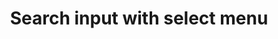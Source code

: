 ---
title: Search input with select menu
category: Application
paid: true
isActive: true
ltr: {"vue":{"vueTail":[],"vueCss":[]},"react":{"jsxCss":[],"jsxTail":[{"code":"import { useEffect, useRef, useState } from \"react\"\n\nexport default () => {\n\n    const menuItems = [\"Products\", \"Documentation\", \"Features\", \"Partners\", \"Industry\", \"Feedback\", \"Tech stack\"]\n\n    const [selectedItem, setSelectedItem] = useState({\n        item: null,\n        idx: null\n    })\n\n    const [state, setState] = useState(false)\n    const [searchFieldVal, setSearchFieldVal] = useState(\"\")\n\n    const listboxRef = useRef()\n\n    const handleSearch = (e) => {\n        const menuEls = document.querySelectorAll('.menu-el-js')\n        const searchVal = e.target.value.toLocaleLowerCase()\n        const alrtEl = document.getElementById(\"li-alert\")\n        setSearchFieldVal(e.target.value)\n        const handleAlert = () => {\n            if (listboxRef.current && listboxRef.current.offsetHeight < 5) alrtEl.classList.remove(\"hidden\")\n            else alrtEl.classList.add(\"hidden\")\n        }\n        handleAlert()\n        setTimeout(() => handleAlert(), 100)\n\n        menuEls.forEach((el, idx) => {\n            el.classList.remove(\"hidden\")\n            if (!menuItems[idx].toLocaleLowerCase().includes(searchVal)) {\n                el.classList.add(\"hidden\")\n            }\n        })\n    }\n\n    useEffect(() => {\n        document.onclick = (e) => {\n            const target = e.target;\n            if (!target.closest(\".label-button\")) setState(false)\n        };\n    }, [])\n\n    return (\n        <div className=\"relative max-w-xs px-4 text-base\">\n\n            <div className=\"label-button flex items-center gap-1 px-2 border rounded-lg shadow-sm\"\n            >\n                <svg xmlns=\"http://www.w3.org/2000/svg\" className=\"w-6 h-6 text-gray-400\" fill=\"none\" viewBox=\"0 0 24 24\" stroke=\"currentColor\">\n                    <path strokeLinecap=\"round\" strokeLinejoin=\"round\" strokeWidth={2} d=\"M21 21l-6-6m2-5a7 7 0 11-14 0 7 7 0 0114 0z\" />\n                </svg>\n                <input\n                    type=\"text\"\n                    placeholder=\"Type to search\"\n                    className=\"w-full px-2 py-2 text-gray-500 bg-transparent rounded-md outline-none\"\n                    value={searchFieldVal}\n                    onChange={handleSearch}\n                    onFocus={() => setState(true)}\n                />\n                {\n                    searchFieldVal ? (\n                        <button\n                            onClick={() => {\n                                setSearchFieldVal(\"\")\n                                setSelectedItem({ item: \"\", idx: null })\n                                setState(false)\n                            }}\n                        >\n                            <svg xmlns=\"http://www.w3.org/2000/svg\" viewBox=\"0 0 20 20\" fill=\"currentColor\" className=\"w-5 h-5 text-gray-400\">\n                                <path d=\"M6.28 5.22a.75.75 0 00-1.06 1.06L8.94 10l-3.72 3.72a.75.75 0 101.06 1.06L10 11.06l3.72 3.72a.75.75 0 101.06-1.06L11.06 10l3.72-3.72a.75.75 0 00-1.06-1.06L10 8.94 6.28 5.22z\" />\n                            </svg>\n\n                        </button>\n                    ) : (\n                        <button\n                            onClick={() => setState(!state)}\n                        >\n                            <svg xmlns=\"http://www.w3.org/2000/svg\" viewBox=\"0 0 20 20\" fill=\"currentColor\" className=\"w-5 h-5 text-gray-400\">\n                                <path fillRule=\"evenodd\" d=\"M5.23 7.21a.75.75 0 011.06.02L10 11.168l3.71-3.938a.75.75 0 111.08 1.04l-4.25 4.5a.75.75 0 01-1.08 0l-4.25-4.5a.75.75 0 01.02-1.06z\" clipRule=\"evenodd\" />\n                            </svg>\n                        </button>\n\n                    )\n                }\n            </div>\n\n            {\n                state ? (\n                    <div className=\"relative w-full\">\n                        <ul ref={listboxRef} className=\"absolute w-full mt-3 overflow-y-auto bg-white border rounded-md shadow-sm max-h-64\" role=\"listbox\">\n                            <li id=\"li-alert\" className=\"hidden px-3 py-2 text-center text-gray-600\">Not results available</li>\n                            {\n                                menuItems.map((el, idx) => (\n                                    <li\n                                        key={idx}\n                                        onClick={() => {\n                                            setSelectedItem({ item: el, idx })\n                                            setSearchFieldVal(el)\n                                        }}\n                                        role=\"option\"\n                                        aria-selected={selectedItem.idx == idx ? true : false}\n                                        className={`${selectedItem.idx == idx ? 'text-indigo-600 bg-indigo-50' : ''} menu-el-js flex items-center justify-between px-3 py-2 cursor-default duration-150 text-gray-500 hover:text-indigo-600 hover:bg-indigo-50`}\n                                    >\n                                        {el}\n                                        {\n                                            selectedItem.idx == idx ? (\n                                                <svg xmlns=\"http://www.w3.org/2000/svg\" className=\"w-5 h-5 text-indigo-600\" viewBox=\"0 0 20 20\" fill=\"currentColor\">\n                                                    <path fillRule=\"evenodd\" d=\"M16.707 5.293a1 1 0 010 1.414l-8 8a1 1 0 01-1.414 0l-4-4a1 1 0 011.414-1.414L8 12.586l7.293-7.293a1 1 0 011.414 0z\" clipRule=\"evenodd\" />\n                                                </svg>\n                                            ) : ''\n                                        }\n                                    </li>\n                                ))\n                            }\n                        </ul>\n                    </div>\n                ) : ''\n            }\n        </div>\n    )\n}","label":"App.jsx"}]},"preview":"function App() {\n  const menuItems = [\"Products\", \"Documentation\", \"Features\", \"Partners\", \"Industry\", \"Feedback\", \"Tech stack\"];\n  const [selectedItem, setSelectedItem] = useState({\n    item: null,\n    idx: null\n  });\n  const [state, setState] = useState(false);\n  const [searchFieldVal, setSearchFieldVal] = useState(\"\");\n  const listboxRef = useRef();\n\n  const handleSearch = e => {\n    const menuEls = document.querySelectorAll('.menu-el-js');\n    const searchVal = e.target.value.toLocaleLowerCase();\n    const alrtEl = document.getElementById(\"li-alert\");\n    setSearchFieldVal(e.target.value);\n\n    const handleAlert = () => {\n      if (listboxRef.current && listboxRef.current.offsetHeight < 5) alrtEl.classList.remove(\"hidden\");else alrtEl.classList.add(\"hidden\");\n    };\n\n    handleAlert();\n    setTimeout(() => handleAlert(), 100);\n    menuEls.forEach((el, idx) => {\n      el.classList.remove(\"hidden\");\n\n      if (!menuItems[idx].toLocaleLowerCase().includes(searchVal)) {\n        el.classList.add(\"hidden\");\n      }\n    });\n  };\n\n  useEffect(() => {\n    document.onclick = e => {\n      const target = e.target;\n      if (!target.closest(\".label-button\")) setState(false);\n    };\n  }, []);\n  return /*#__PURE__*/React.createElement(\"div\", {\n    className: \"relative max-w-xs px-4 mx-auto mt-12 text-base\"\n  }, /*#__PURE__*/React.createElement(\"div\", {\n    className: \"label-button flex items-center gap-1 px-2 border rounded-lg shadow-sm\"\n  }, /*#__PURE__*/React.createElement(\"svg\", {\n    xmlns: \"http://www.w3.org/2000/svg\",\n    className: \"w-6 h-6 text-gray-400\",\n    fill: \"none\",\n    viewBox: \"0 0 24 24\",\n    stroke: \"currentColor\"\n  }, /*#__PURE__*/React.createElement(\"path\", {\n    strokeLinecap: \"round\",\n    strokeLinejoin: \"round\",\n    strokeWidth: 2,\n    d: \"M21 21l-6-6m2-5a7 7 0 11-14 0 7 7 0 0114 0z\"\n  })), /*#__PURE__*/React.createElement(\"input\", {\n    type: \"text\",\n    placeholder: \"Type to search\",\n    className: \"w-full px-2 py-2 text-gray-500 bg-transparent rounded-md outline-none\",\n    value: searchFieldVal,\n    onChange: handleSearch,\n    onFocus: () => setState(true)\n  }), searchFieldVal ? /*#__PURE__*/React.createElement(\"button\", {\n    onClick: () => {\n      setSearchFieldVal(\"\");\n      setSelectedItem({\n        item: \"\",\n        idx: null\n      });\n      setState(false);\n    }\n  }, /*#__PURE__*/React.createElement(\"svg\", {\n    xmlns: \"http://www.w3.org/2000/svg\",\n    viewBox: \"0 0 20 20\",\n    fill: \"currentColor\",\n    className: \"w-5 h-5 text-gray-400\"\n  }, /*#__PURE__*/React.createElement(\"path\", {\n    d: \"M6.28 5.22a.75.75 0 00-1.06 1.06L8.94 10l-3.72 3.72a.75.75 0 101.06 1.06L10 11.06l3.72 3.72a.75.75 0 101.06-1.06L11.06 10l3.72-3.72a.75.75 0 00-1.06-1.06L10 8.94 6.28 5.22z\"\n  }))) : /*#__PURE__*/React.createElement(\"button\", {\n    onClick: () => setState(!state)\n  }, /*#__PURE__*/React.createElement(\"svg\", {\n    xmlns: \"http://www.w3.org/2000/svg\",\n    viewBox: \"0 0 20 20\",\n    fill: \"currentColor\",\n    className: \"w-5 h-5 text-gray-400\"\n  }, /*#__PURE__*/React.createElement(\"path\", {\n    fillRule: \"evenodd\",\n    d: \"M5.23 7.21a.75.75 0 011.06.02L10 11.168l3.71-3.938a.75.75 0 111.08 1.04l-4.25 4.5a.75.75 0 01-1.08 0l-4.25-4.5a.75.75 0 01.02-1.06z\",\n    clipRule: \"evenodd\"\n  })))), state ? /*#__PURE__*/React.createElement(\"div\", {\n    className: \"relative w-full\"\n  }, /*#__PURE__*/React.createElement(\"ul\", {\n    ref: listboxRef,\n    className: \"absolute w-full mt-3 overflow-y-auto bg-white border rounded-md shadow-sm max-h-64\",\n    role: \"listbox\"\n  }, /*#__PURE__*/React.createElement(\"li\", {\n    id: \"li-alert\",\n    className: \"hidden px-3 py-2 text-center text-gray-600\"\n  }, \"Not results available\"), menuItems.map((el, idx) => /*#__PURE__*/React.createElement(\"li\", {\n    key: idx,\n    onClick: () => {\n      setSelectedItem({\n        item: el,\n        idx\n      });\n      setSearchFieldVal(el);\n    },\n    role: \"option\",\n    \"aria-selected\": selectedItem.idx == idx ? true : false,\n    className: `${selectedItem.idx == idx ? 'text-indigo-600 bg-indigo-50' : ''} menu-el-js flex items-center justify-between px-3 py-2 cursor-default duration-150 text-gray-500 hover:text-indigo-600 hover:bg-indigo-50`\n  }, el, selectedItem.idx == idx ? /*#__PURE__*/React.createElement(\"svg\", {\n    xmlns: \"http://www.w3.org/2000/svg\",\n    className: \"w-5 h-5 text-indigo-600\",\n    viewBox: \"0 0 20 20\",\n    fill: \"currentColor\"\n  }, /*#__PURE__*/React.createElement(\"path\", {\n    fillRule: \"evenodd\",\n    d: \"M16.707 5.293a1 1 0 010 1.414l-8 8a1 1 0 01-1.414 0l-4-4a1 1 0 011.414-1.414L8 12.586l7.293-7.293a1 1 0 011.414 0z\",\n    clipRule: \"evenodd\"\n  })) : '')))) : '');\n}"}
rtl: {"react":{"jsxTail":[{"label":"App.jsx","code":"import { useEffect, useRef, useState } from \"react\"\n\nexport default () => {\n    \n    const menuItems = [\"المنتجات\", \"التوثيق\", \"المميزات\", \"الشركاء\", \"الصناعة\", \"ردود الفعل\", \"المكدس التقني\"]\n\n    const [selectedItem, setSelectedItem] = useState({\n        item: null,\n        idx: null\n    })\n\n    const [state, setState] = useState(false)\n    const [searchFieldVal, setSearchFieldVal] = useState(\"\")\n\n    const listboxRef = useRef()\n\n    const handleSearch = (e) => {\n        const menuEls = document.querySelectorAll('.menu-el-js')\n        const searchVal = e.target.value.toLocaleLowerCase()\n        const alrtEl = document.getElementById(\"li-alert\")\n        setSearchFieldVal(e.target.value)\n        const handleAlert = () => {\n            if (listboxRef.current && listboxRef.current.offsetHeight < 5) alrtEl.classList.remove(\"hidden\")\n            else alrtEl.classList.add(\"hidden\")\n        }\n        handleAlert()\n        setTimeout(() => handleAlert(), 100)\n\n        menuEls.forEach((el, idx) => {\n            el.classList.remove(\"hidden\")\n            if (!menuItems[idx].toLocaleLowerCase().includes(searchVal)) {\n                el.classList.add(\"hidden\")\n            }\n        })\n    }\n\n    useEffect(() => {\n        document.onclick = (e) => {\n            const target = e.target;\n            if (!target.closest(\".label-button\")) setState(false)\n        };\n    }, [])\n\n    return (\n        <div className=\"relative max-w-xs px-4 text-base\">\n\n            <div className=\"label-button flex items-center gap-1 px-2 border rounded-lg shadow-sm\"\n            >\n                <svg xmlns=\"http://www.w3.org/2000/svg\" className=\"w-6 h-6 text-gray-400\" fill=\"none\" viewBox=\"0 0 24 24\" stroke=\"currentColor\">\n                    <path strokeLinecap=\"round\" strokeLinejoin=\"round\" strokeWidth={2} d=\"M21 21l-6-6m2-5a7 7 0 11-14 0 7 7 0 0114 0z\" />\n                </svg>\n                <input\n                    type=\"text\"\n                    placeholder=\"اكتب للبحث\"\n                    className=\"w-full px-2 py-2 text-gray-500 bg-transparent rounded-md outline-none\"\n                    value={searchFieldVal}\n                    onChange={handleSearch}\n                    onFocus={() => setState(true)}\n                />\n                {\n                    searchFieldVal ? (\n                        <button\n                            onClick={() => {\n                                setSearchFieldVal(\"\")\n                                setSelectedItem({ item: \"\", idx: null })\n                                setState(false)\n                            }}\n                        >\n                            <svg xmlns=\"http://www.w3.org/2000/svg\" viewBox=\"0 0 20 20\" fill=\"currentColor\" className=\"w-5 h-5 text-gray-400\">\n                                <path d=\"M6.28 5.22a.75.75 0 00-1.06 1.06L8.94 10l-3.72 3.72a.75.75 0 101.06 1.06L10 11.06l3.72 3.72a.75.75 0 101.06-1.06L11.06 10l3.72-3.72a.75.75 0 00-1.06-1.06L10 8.94 6.28 5.22z\" />\n                            </svg>\n\n                        </button>\n                    ) : (\n                        <button\n                            onClick={() => setState(!state)}\n                        >\n                            <svg xmlns=\"http://www.w3.org/2000/svg\" viewBox=\"0 0 20 20\" fill=\"currentColor\" className=\"w-5 h-5 text-gray-400\">\n                                <path fillRule=\"evenodd\" d=\"M5.23 7.21a.75.75 0 011.06.02L10 11.168l3.71-3.938a.75.75 0 111.08 1.04l-4.25 4.5a.75.75 0 01-1.08 0l-4.25-4.5a.75.75 0 01.02-1.06z\" clipRule=\"evenodd\" />\n                            </svg>\n                        </button>\n\n                    )\n                }\n            </div>\n\n            {\n                state ? (\n                    <div className=\"relative w-full\">\n                        <ul ref={listboxRef} className=\"absolute w-full mt-3 overflow-y-auto bg-white border rounded-md shadow-sm max-h-64\" role=\"listbox\">\n                            <li id=\"li-alert\" className=\"hidden px-3 py-2 text-center text-gray-600\">Not results available</li>\n                            {\n                                menuItems.map((el, idx) => (\n                                    <li\n                                        key={idx}\n                                        onClick={() => {\n                                            setSelectedItem({ item: el, idx })\n                                            setSearchFieldVal(el)\n                                        }}\n                                        role=\"option\"\n                                        aria-selected={selectedItem.idx == idx ? true : false}\n                                        className={`${selectedItem.idx == idx ? 'text-indigo-600 bg-indigo-50' : ''} menu-el-js flex items-center justify-between px-3 py-2 cursor-default duration-150 text-gray-500 hover:text-indigo-600 hover:bg-indigo-50`}\n                                    >\n                                        {el}\n                                        {\n                                            selectedItem.idx == idx ? (\n                                                <svg xmlns=\"http://www.w3.org/2000/svg\" className=\"w-5 h-5 text-indigo-600\" viewBox=\"0 0 20 20\" fill=\"currentColor\">\n                                                    <path fillRule=\"evenodd\" d=\"M16.707 5.293a1 1 0 010 1.414l-8 8a1 1 0 01-1.414 0l-4-4a1 1 0 011.414-1.414L8 12.586l7.293-7.293a1 1 0 011.414 0z\" clipRule=\"evenodd\" />\n                                                </svg>\n                                            ) : ''\n                                        }\n                                    </li>\n                                ))\n                            }\n                        </ul>\n                    </div>\n                ) : ''\n            }\n        </div>\n    )\n}"}],"jsxCss":[]},"preview":"function App() {\n  const menuItems = [\"المنتجات\", \"التوثيق\", \"المميزات\", \"الشركاء\", \"الصناعة\", \"ردود الفعل\", \"المكدس التقني\"];\n  const [selectedItem, setSelectedItem] = useState({\n    item: null,\n    idx: null\n  });\n  const [state, setState] = useState(false);\n  const [searchFieldVal, setSearchFieldVal] = useState(\"\");\n  const listboxRef = useRef();\n\n  const handleSearch = e => {\n    const menuEls = document.querySelectorAll('.menu-el-js');\n    const searchVal = e.target.value.toLocaleLowerCase();\n    const alrtEl = document.getElementById(\"li-alert\");\n    setSearchFieldVal(e.target.value);\n\n    const handleAlert = () => {\n      if (listboxRef.current && listboxRef.current.offsetHeight < 5) alrtEl.classList.remove(\"hidden\");else alrtEl.classList.add(\"hidden\");\n    };\n\n    handleAlert();\n    setTimeout(() => handleAlert(), 100);\n    menuEls.forEach((el, idx) => {\n      el.classList.remove(\"hidden\");\n\n      if (!menuItems[idx].toLocaleLowerCase().includes(searchVal)) {\n        el.classList.add(\"hidden\");\n      }\n    });\n  };\n\n  useEffect(() => {\n    document.onclick = e => {\n      const target = e.target;\n      if (!target.closest(\".label-button\")) setState(false);\n    };\n  }, []);\n  return /*#__PURE__*/React.createElement(\"div\", {\n    className: \"relative max-w-xs px-4 mx-auto mt-12 text-base\"\n  }, /*#__PURE__*/React.createElement(\"div\", {\n    className: \"label-button flex items-center gap-1 px-2 border rounded-lg shadow-sm\"\n  }, /*#__PURE__*/React.createElement(\"svg\", {\n    xmlns: \"http://www.w3.org/2000/svg\",\n    className: \"w-6 h-6 text-gray-400\",\n    fill: \"none\",\n    viewBox: \"0 0 24 24\",\n    stroke: \"currentColor\"\n  }, /*#__PURE__*/React.createElement(\"path\", {\n    strokeLinecap: \"round\",\n    strokeLinejoin: \"round\",\n    strokeWidth: 2,\n    d: \"M21 21l-6-6m2-5a7 7 0 11-14 0 7 7 0 0114 0z\"\n  })), /*#__PURE__*/React.createElement(\"input\", {\n    type: \"text\",\n    placeholder: \"\\u0627\\u0643\\u062A\\u0628 \\u0644\\u0644\\u0628\\u062D\\u062B\",\n    className: \"w-full px-2 py-2 text-gray-500 bg-transparent rounded-md outline-none\",\n    value: searchFieldVal,\n    onChange: handleSearch,\n    onFocus: () => setState(true)\n  }), searchFieldVal ? /*#__PURE__*/React.createElement(\"button\", {\n    onClick: () => {\n      setSearchFieldVal(\"\");\n      setSelectedItem({\n        item: \"\",\n        idx: null\n      });\n      setState(false);\n    }\n  }, /*#__PURE__*/React.createElement(\"svg\", {\n    xmlns: \"http://www.w3.org/2000/svg\",\n    viewBox: \"0 0 20 20\",\n    fill: \"currentColor\",\n    className: \"w-5 h-5 text-gray-400\"\n  }, /*#__PURE__*/React.createElement(\"path\", {\n    d: \"M6.28 5.22a.75.75 0 00-1.06 1.06L8.94 10l-3.72 3.72a.75.75 0 101.06 1.06L10 11.06l3.72 3.72a.75.75 0 101.06-1.06L11.06 10l3.72-3.72a.75.75 0 00-1.06-1.06L10 8.94 6.28 5.22z\"\n  }))) : /*#__PURE__*/React.createElement(\"button\", {\n    onClick: () => setState(!state)\n  }, /*#__PURE__*/React.createElement(\"svg\", {\n    xmlns: \"http://www.w3.org/2000/svg\",\n    viewBox: \"0 0 20 20\",\n    fill: \"currentColor\",\n    className: \"w-5 h-5 text-gray-400\"\n  }, /*#__PURE__*/React.createElement(\"path\", {\n    fillRule: \"evenodd\",\n    d: \"M5.23 7.21a.75.75 0 011.06.02L10 11.168l3.71-3.938a.75.75 0 111.08 1.04l-4.25 4.5a.75.75 0 01-1.08 0l-4.25-4.5a.75.75 0 01.02-1.06z\",\n    clipRule: \"evenodd\"\n  })))), state ? /*#__PURE__*/React.createElement(\"div\", {\n    className: \"relative w-full\"\n  }, /*#__PURE__*/React.createElement(\"ul\", {\n    ref: listboxRef,\n    className: \"absolute w-full mt-3 overflow-y-auto bg-white border rounded-md shadow-sm max-h-64\",\n    role: \"listbox\"\n  }, /*#__PURE__*/React.createElement(\"li\", {\n    id: \"li-alert\",\n    className: \"hidden px-3 py-2 text-center text-gray-600\"\n  }, \"Not results available\"), menuItems.map((el, idx) => /*#__PURE__*/React.createElement(\"li\", {\n    key: idx,\n    onClick: () => {\n      setSelectedItem({\n        item: el,\n        idx\n      });\n      setSearchFieldVal(el);\n    },\n    role: \"option\",\n    \"aria-selected\": selectedItem.idx == idx ? true : false,\n    className: `${selectedItem.idx == idx ? 'text-indigo-600 bg-indigo-50' : ''} menu-el-js flex items-center justify-between px-3 py-2 cursor-default duration-150 text-gray-500 hover:text-indigo-600 hover:bg-indigo-50`\n  }, el, selectedItem.idx == idx ? /*#__PURE__*/React.createElement(\"svg\", {\n    xmlns: \"http://www.w3.org/2000/svg\",\n    className: \"w-5 h-5 text-indigo-600\",\n    viewBox: \"0 0 20 20\",\n    fill: \"currentColor\"\n  }, /*#__PURE__*/React.createElement(\"path\", {\n    fillRule: \"evenodd\",\n    d: \"M16.707 5.293a1 1 0 010 1.414l-8 8a1 1 0 01-1.414 0l-4-4a1 1 0 011.414-1.414L8 12.586l7.293-7.293a1 1 0 011.414 0z\",\n    clipRule: \"evenodd\"\n  })) : '')))) : '');\n}","vue":{"vueTail":[],"vueCss":[]}}
slug: /inputs
id: bc8bcd19-435f-49bd-8b6e-a3ba8df65622
created_at: 1668381867813
---